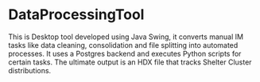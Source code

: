 # DataProcessingTool
This is Desktop tool developed using Java Swing, it converts manual IM tasks like data cleaning, consolidation and file splitting into automated processes. It uses a Postgres backend and executes Python scripts for certain tasks. The ultimate output is an HDX file that tracks Shelter Cluster distributions.

